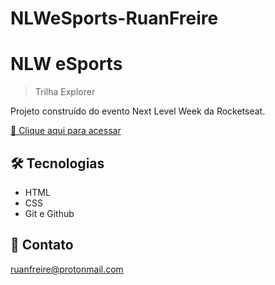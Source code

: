 # NLWeSports-RuanFreire

# NLW eSports

> Trilha Explorer

Projeto construído do evento Next Level Week da Rocketseat.

[🔗 Clique aqui para acessar](https://Ruanfrm.github.io/NLWeSports-RuanFreire/)


## 🛠 Tecnologias

- HTML
- CSS
- Git e Github

## 💛 Contato
ruanfreire@protonmail.com
